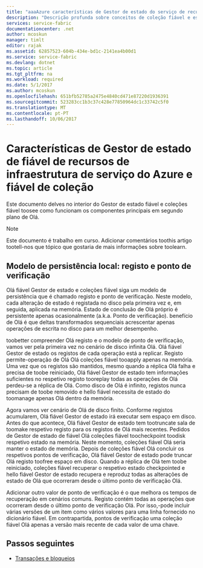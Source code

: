 ```yaml
---
title: "aaaAzure características de Gestor de estado do serviço de recursos de infraestrutura fiável e fiável de coleção | Microsoft Docs"
description: "Descrição profunda sobre conceitos de coleção fiável e estrutura no Service Fabric do Azure."
services: service-fabric
documentationcenter: .net
author: mcoskun
manager: timlt
editor: rajak
ms.assetid: 62857523-604b-434e-bd1c-2141ea4b00d1
ms.service: service-fabric
ms.devlang: dotnet
ms.topic: article
ms.tgt_pltfrm: na
ms.workload: required
ms.date: 5/1/2017
ms.author: mcoskun
ms.openlocfilehash: 651bfb52785a2475e4840cd471e87220d1936391
ms.sourcegitcommit: 523283cc1b3c37c428e77850964dc1c33742c5f0
ms.translationtype: MT
ms.contentlocale: pt-PT
ms.lasthandoff: 10/06/2017
---
```

# <a name="azure-service-fabric-reliable-state-manager-and-reliable-collection-internals"></a>Características de Gestor de estado de fiável de recursos de infraestrutura de serviço do Azure e fiável de coleção
Este documento delves no interior do Gestor de estado fiável e coleções fiável toosee como funcionam os componentes principais em segundo plano de Olá.

> [!NOTE]
> Este documento é trabalho em curso. Adicionar comentários toothis artigo tootell-nos que tópico que gostaria de mais informações sobre toolearn.
>

##  <a name="local-persistence-model-log-and-checkpoint"></a>Modelo de persistência local: registo e ponto de verificação
Olá fiável Gestor de estado e coleções fiável siga um modelo de persistência que é chamado registo e ponto de verificação.
Neste modelo, cada alteração de estado é registada no disco pela primeira vez e, em seguida, aplicada na memória.
Estado de conclusão de Olá próprio é persistente apenas ocasionalmente (a.k.a. Ponto de verificação).
benefício de Olá é que deltas transformados sequenciais acrescentar apenas operações de escrita no disco para um melhor desempenho.

toobetter compreender Olá registo e o modelo de ponto de verificação, vamos ver pela primeira vez no cenário de disco infinita Olá.
Olá fiável Gestor de estado os registos de cada operação está a replicar.
Registo permite-operação de Olá Olá coleções fiável tooapply apenas na memória.
Uma vez que os registos são mantidos, mesmo quando a réplica Olá falha e precisa de toobe reiniciado, Olá fiável Gestor de estado tem informações suficientes no respetivo registo tooreplay todas as operações de Olá perdeu-se a réplica de Olá.
Como disco de Olá é infinito, registos nunca precisam de toobe removido e hello fiável necessita de estado do toomanage apenas Olá dentro da memória.

Agora vamos ver cenário de Olá de disco finito.
Conforme registos acumularem, Olá fiável Gestor de estado irá executar sem espaço em disco.
Antes do que acontece, Olá fiável Gestor de estado tem tootruncate sala de toomake respetivo registo para os registos de Olá mais recentes.
Pedidos de Gestor de estado de fiável Olá coleções fiável toocheckpoint toodisk respetivo estado na memória.
Neste momento, coleções fiável Olá seria manter o estado de memória.
Depois de coleções fiável Olá concluir os respetivos pontos de verificação, Olá fiável Gestor de estado pode truncar Olá registo toofree espaço em disco.
Quando a réplica de Olá tem toobe reiniciado, coleções fiável recuperar o respetivo estado checkpointed e hello fiável Gestor de estado recupera e reproduz todas as alterações de estado de Olá que ocorreram desde o último ponto de verificação Olá.

Adicionar outro valor de ponto de verificação é o que melhora os tempos de recuperação em cenários comuns. Registo contém todas as operações que ocorreram desde o último ponto de verificação Olá.
Por isso,-pode incluir várias versões de um item como vários valores para uma linha fornecido no dicionário fiável.
Em contrapartida, pontos de verificação uma coleção fiável Olá apenas a versão mais recente de cada valor de uma chave.

## <a name="next-steps"></a>Passos seguintes
* [Transações e bloqueios](service-fabric-reliable-services-reliable-collections-transactions-locks.md)

